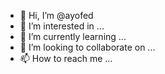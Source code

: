 - 👋 Hi, I’m @ayofed
- 👀 I’m interested in ...
- 🌱 I’m currently learning ...
- 💞️ I’m looking to collaborate on ...
- 📫 How to reach me ...

<!---
ayofed/ayofed is a ✨ special ✨ repository because its `README.md` (this file) appears on your GitHub profile.
You can click the Preview link to take a look at your changes.
--->
